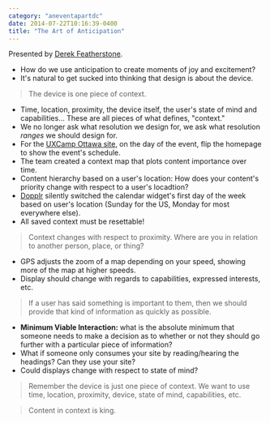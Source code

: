```yaml
---
category: "aneventapartdc"
date: 2014-07-22T10:16:39-0400
title: "The Art of Anticipation"
---
```


Presented by [Derek Featherstone](http://simplyaccessible.com/).

- How do we use anticipation to create moments of joy and excitement?
- It's natural to get sucked into thinking that design is about the device.

> The device is one piece of context.

- Time, location, proximity, the device itself, the user's state of mind and capabilities… These are all pieces of what defines, "context."
- We no longer ask what resolution we design for, we ask what resolution _ranges_ we should design for.
- For the [UXCamp Ottawa site](http://uxcampottawa.org/), on the day of the event, flip the homepage to show the event's schedule.
- The team created a context map that plots content importance over time.
- Content hierarchy based on a user's location: How does your content's priority change with respect to a user's locadtion?
- [Dopplr](http://en.wikipedia.org/wiki/Dopplr) silently switched the calendar widget's first day of the week based on user's location (Sunday for the US, Monday for most everywhere else).
- All saved context must be resettable!

> Context changes with respect to proximity. Where are you in relation to another person, place, or thing?

- GPS adjusts the zoom of a map depending on your speed, showing more of the map at higher speeds.
- Display should change with regards to capabilities, expressed interests, etc.

> If a user has said something is important to them, then we should provide that kind of information as quickly as possible.

- **Minimum Viable Interaction:** what is the absolute minimum that someone needs to make a decision as to whether or not they should go further with a particular piece of information?
- What if someone only consumes your site by reading/hearing the headings? Can they use your site?
- Could displays change with respect to state of mind?

> Remember the device is just one piece of context. We want to use time, location, proximity, device, state of mind, capabilities, etc.

> Content in context is king.
